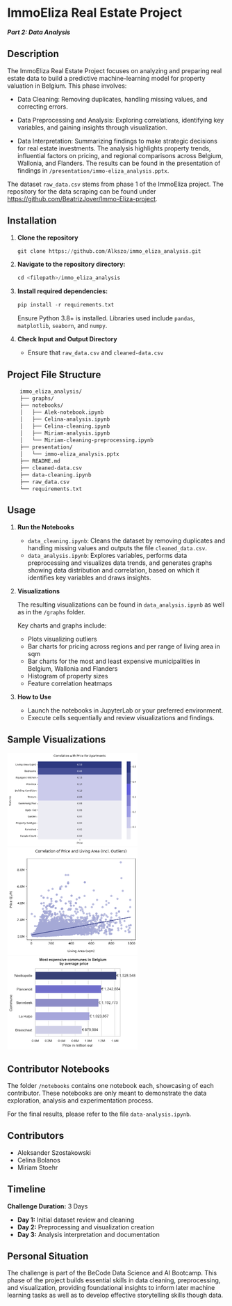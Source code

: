 # ImmoEliza Real Estate Project
***Part 2: Data Analysis***

## Description

The ImmoEliza Real Estate Project focuses on analyzing and preparing real estate data to build a predictive machine-learning model for property valuation in Belgium. This phase involves:

* Data Cleaning: Removing duplicates, handling missing values, and correcting errors.

* Data Preprocessing and Analysis: Exploring correlations, identifying key variables, and gaining insights through visualization.

* Data Interpretation: Summarizing findings to make strategic decisions for real estate investments.
The analysis highlights property trends, influential factors on pricing, and regional comparisons across Belgium, Wallonia, and Flanders. The results can be found in the presentation of findings in `/presentation/immo-eliza_analysis.pptx`.

The dataset `raw_data.csv` stems from phase 1 of the ImmoEliza project. The repository for the data scraping can be found under https://github.com/BeatrizJover/Immo-Eliza-project.

## Installation

1. **Clone the repository**

    ```python
    git clone https://github.com/Alkszo/immo_eliza_analysis.git
    ```

2. **Navigate to the repository directory:**

    ```python
    cd <filepath>/immo_eliza_analysis
    ```

3. **Install required dependencies:**

    ```python
    pip install -r requirements.txt
    ```

    Ensure Python 3.8+ is installed. Libraries used include `pandas`, `matplotlib`, `seaborn`, and `numpy`.

4. **Check Input and Output Directory**

    * Ensure that `raw_data.csv` and `cleaned-data.csv`

## Project File Structure

```plaintext
    immo_eliza_analysis/
    ├── graphs/
    ├── notebooks/
    │   ├── Alek-notebook.ipynb
    │   ├── Celina-analysis.ipynb
    │   ├── Celina-cleaning.ipynb
    │   ├── Miriam-analysis.ipynb
    │   └── Miriam-cleaning-preprocessing.ipynb
    ├── presentation/
    │   └── immo-eliza_analysis.pptx
    ├── README.md
    ├── cleaned-data.csv
    ├── data-cleaning.ipynb
    ├── raw_data.csv
    └── requirements.txt
```

## Usage 

1. **Run the Notebooks**

   * `data_cleaning.ipynb`: Cleans the dataset by removing duplicates and handling missing values and outputs the file `cleaned_data.csv`.
   * `data_analysis.ipynb`: Explores variables, performs data preprocessing and visualizes data trends, and generates graphs showing data distribution and correlation, based on which it identifies key variables and draws insights.
  
2. **Visualizations**
   
   The resulting visualizations can be found in `data_analysis.ipynb` as well as in the `/graphs` folder.
   
   Key charts and graphs include:

   * Plots visualizing outliers
   * Bar charts for pricing across regions and per range of living area in sqm
   * Bar charts for the most and least expensive municipalities in Belgium, Wallonia and Flanders
   * Histogram of property sizes
   * Feature correlation heatmaps

3. **How to Use**
   
    * Launch the notebooks in JupyterLab or your preferred environment.
    * Execute cells sequentially and review visualizations and findings.

## Sample Visualizations


<img src="graphs/correlation-prices-apartments.png" alt="Correlation Heatmap" width="300">


<img src="graphs/correlation-prices-living_area_w-outliers.png" alt="Correlation Heatmap" width="300">

<img src="graphs/be_expensive_avg.png" alt="Correlation Heatmap" width="300">


## Contributor Notebooks
The folder `/notebooks` contains one notebook each, showcasing of each contributor. These notebooks are only meant to demonstrate the data exploration, analysis and experimentation process. 

For the final results, please refer to the file `data-analysis.ipynb`.

## Contributors
 * Aleksander Szostakowski
  * Celina Bolanos
  * Miriam Stoehr

## Timeline

**Challenge Duration:** 3 Days

* **Day 1:** Initial dataset review and cleaning
* **Day 2:** Preprocessing and visualization creation
* **Day 3:** Analysis interpretation and documentation

## Personal Situation
The challenge is part of the BeCode Data Science and AI Bootcamp. This phase of the project builds essential skills in data cleaning, preprocessing, and visualization, providing foundational insights to inform later machine learning tasks as well as to develop effective storytelling skills though data. 
